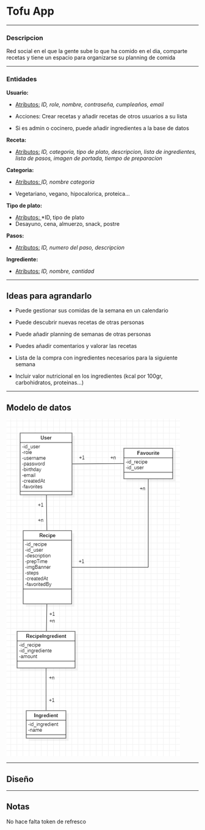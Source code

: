 # Tofu App

---

### Descripcion

Red social en el que la gente sube lo que ha comido en el dia, comparte recetas  y tiene un espacio para organizarse su planning de comida

--- 

### Entidades

**Usuario:**

- <u>Atributos:</u> *ID, role, nombre, contraseña, cumpleaños, email*

- Acciones: Crear recetas y añadir recetas de otros usuarios a su lista

- Si es admin o cocinero, puede añadir ingredientes a la base de datos

**Receta:**

- <u>Atributos:</u>  *ID, categoria, tipo de plato, descripcion, lista de ingredientes, lista de pasos, imagen de portada, tiempo de preparacion*

**Categoria:**

- <u>Atributos: </u>*ID, nombre categoria*

- Vegetariano, vegano, hipocalorica, proteica...

**Tipo de plato:**

- <u>Atributos: </u> *ID, tipo de plato
- Desayuno, cena, almuerzo, snack, postre

**Pasos:**

- <u>Atributos:</u>  *ID, numero del paso, descripcion*

**Ingrediente:**

- <u>Atributos:</u>  *ID, nombre, cantidad*

---

## Ideas para agrandarlo

- Puede gestionar sus comidas de la semana en un calendario

- Puede descubrir nuevas recetas de otras personas

- Puede añadir planning de semanas de otras personas

- Puedes añadir comentarios y valorar las recetas

- Lista de la compra con ingredientes necesarios para la siguiente semana

- Incluir valor nutricional en los ingredientes (kcal por 100gr, carbohidratos, proteinas...) 

---

## Modelo de datos

![DataModelSimplified_v3.png](images/dbc6b831ba88b87b5b63c055c377f1aa7e24ed62.png)

---

## Diseño

---

## Notas

No hace falta token de refresco

